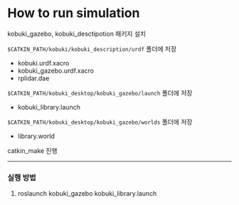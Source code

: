 # How to run simulation


kobuki_gazebo, kobuki_desctipotion 패키지 설치

`$CATKIN_PATH/kobuki/kobuki_description/urdf` 폴더에 저장

* kobuki.urdf.xacro
* kobuki_gazebo.urdf.xacro
* rplidar.dae


`$CATKIN_PATH/kobuki_desktop/kobuki_gazebo/launch` 폴더에 저장

* kobuki_library.launch 

`$CATKIN_PATH/kobuki_desktop/kobuki_gazebo/worlds` 폴더에 저장

* library.world 


catkin_make 진행

---

### 실행 방법

1. roslaunch kobuki_gazebo kobuki_library.launch
